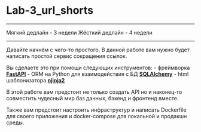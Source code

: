 # Lab-3_url_shorts
______________________________________________________________________________

Мягкий дедлайн - 3 недели
Жёсткий дедлайн - 4 недели

______________________________________________________________________________
Давайте начнём с чего-то простого. В данной работе вам нужно будет написать простой сервис сокращения ссылок.

Вы сделаете это при помощи следующих инструментов:
    - фреймворка [**FastAPI**](https://fastapi.tiangolo.com/) 
    - ORM на Python для взаимодействия с БД [**SQLAlchemy**](https://www.sqlalchemy.org/)
    - html шаблонизатора [**njinja2**](https://jinja.palletsprojects.com/en/2.10.x/intro/)


В этой работе вам предстоит не только создать API но и наконец-то совместить чудесный мир баз данных, бэкенд и фронтенд вместе.

Также вам предстоит настроить инфраструктур и написать Dockerfile для своего приложения и docker-compose для локальной и продакшн среды.


